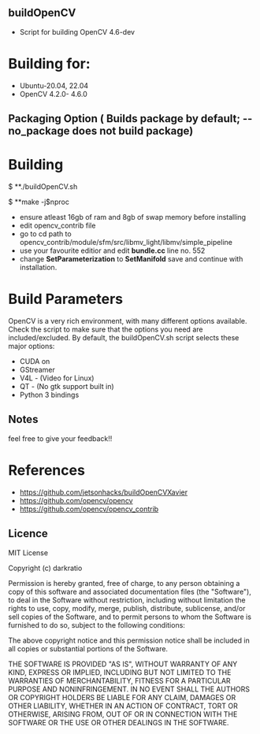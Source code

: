 ﻿## buildOpenCV

* Script for building OpenCV 4.6-dev

# Building for:

* Ubuntu-20.04, 22.04
* OpenCV 4.2.0- 4.6.0

## Packaging Option ( Builds package by default; --no\_package does not build package)

# Building
$ **./buildOpenCV.sh

$ **make -j$nproc

* ensure atleast 16gb of ram and 8gb of swap memory before installing
* edit opencv_contrib file
* go to cd path to opencv_contrib/module/sfm/src/libmv_light/libmv/simple_pipeline
* use your favourite editior and edit **bundle.cc** line no. 552
* change **SetParameterization** to **SetManifold** save and continue with installation.

# Build Parameters

OpenCV is a very rich environment, with many different options available. Check the script to make sure that the options you need are included/excluded. By default, the buildOpenCV.sh script selects these major options:

* CUDA on
* GStreamer
* V4L - (Video for Linux)
* QT - (No gtk support built in)
* Python 3 bindings

## Notes

feel free to give your feedback!!

# References
* https://github.com/jetsonhacks/buildOpenCVXavier
* https://github.com/opencv/opencv
* https://github.com/opencv/opencv_contrib

## Licence

MIT License

Copyright (c) darkratio

Permission is hereby granted, free of charge, to any person obtaining a copy of this software and associated documentation files (the "Software"), to deal in the Software without restriction, including without limitation the rights to use, copy, modify, merge, publish, distribute, sublicense, and/or sell copies of the Software, and to permit persons to whom the Software is furnished to do so, subject to the following conditions:

The above copyright notice and this permission notice shall be included in all copies or substantial portions of the Software.

THE SOFTWARE IS PROVIDED "AS IS", WITHOUT WARRANTY OF ANY KIND, EXPRESS OR IMPLIED, INCLUDING BUT NOT LIMITED TO THE WARRANTIES OF MERCHANTABILITY, FITNESS FOR A PARTICULAR PURPOSE AND NONINFRINGEMENT. IN NO EVENT SHALL THE AUTHORS OR COPYRIGHT HOLDERS BE LIABLE FOR ANY CLAIM, DAMAGES OR OTHER LIABILITY, WHETHER IN AN ACTION OF CONTRACT, TORT OR OTHERWISE, ARISING FROM, OUT OF OR IN CONNECTION WITH THE SOFTWARE OR THE USE OR OTHER DEALINGS IN THE SOFTWARE.
